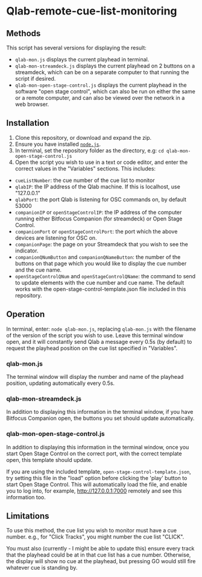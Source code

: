# Qlab-remote-cue-list-monitoring

## Methods

This script has several versions for displaying the result:
- `qlab-mon.js` displays the current playhead in terminal.
- `qlab-mon-streamdeck.js` displays the current playhead on 2 buttons on a streamdeck, which can be on a separate computer to that running the script if desired.
- `qlab-mon-open-stage-control.js` displays the current playhead in the software "open stage control", which can also be run on either the same or a remote computer, and can also be viewed over the network in a web browser.

## Installation

1. Clone this repository, or download and expand the zip.
2. Ensure you have installed [`node.js`](https://nodejs.org/en/).
3. In terminal, set the repository folder as the directory, e.g: `cd qlab-mon-open-stage-control.js`
4. Open the script you wish to use in a text or code editor, and enter the correct values in the "Variables" sections. This includes:
  - `cueListNumber`: the cue number of the cue list to monitor
  - `qlabIP`: the IP address of the Qlab machine. If this is localhost, use "127.0.0.1"
  - `qlabPort`: the port Qlab is listening for OSC commands on, by default 53000
  - `companionIP` or `openStageControlIP`: the IP address of the computer running either Bitfocus Companion (for streamdeck) or Open Stage Control.
  - `companionPort` or `openStageControlPort`: the port which the above devices are listening for OSC on.
  - `companionPage`: the page on your Streamdeck that you wish to see the indicator.
  - `companionQNumButton` and `companionQNameButton`: the number of the buttons on that page which you would like to display the cue number and the cue name.
  - `openStageControlQNum` and `openStageControlQName`: the command to send to update elements with the cue number and cue name. The default works with the open-stage-control-template.json file included in this repository.

## Operation

In terminal, enter: `node qlab-mon.js`, replacing `qlab-mon.js` with the filename of the version of the script you wish to use. Leave this terminal window open, and it will constantly send Qlab a message every 0.5s (by default) to request the playhead position on the cue list specified in "Variables".

### qlab-mon.js

The terminal window will display the number and name of the playhead position, updating automatically every 0.5s.

### qlab-mon-streamdeck.js

In addition to displaying this information in the terminal window, if you have Bitfocus Companion open, the buttons you set should update automatically.

### qlab-mon-open-stage-control.js

In addition to displaying this information in the terminal window, once you start Open Stage Control on the correct port, with the correct template open, this template should update.

If you are using the included template, `open-stage-control-template.json`, try setting this file in the "load" option before clicking the 'play' button to start Open Stage Control. This will automatically load the file, and enable you to log into, for example, http://127.0.0.1:7000 remotely and see this information too.

## Limitations

To use this method, the cue list you wish to monitor must have a cue number. e.g., for "Click Tracks", you might number the cue list "CLICK".

You must also (currently - I might be able to update this) ensure every track that the playhead could be at in that cue list has a cue number. Otherwise, the display will show no cue at the playhead, but pressing GO would still fire whatever cue is standing by.